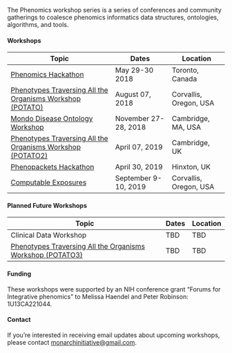 The Phenomics workshop series is a series of conferences and community gatherings to coalesce phenomics informatics data structures, ontologies, algorithms, and tools. 

#### Workshops

Topic | Dates | Location
-- | -- | --
[Phenomics Hackathon](pages/phenomics.md) | May 29-30 2018 | Toronto, Canada 
[Phenotypes Traversing All the Organisms Workshop (POTATO)](pages/potato.md) | August 07, 2018  | Corvallis, Oregon, USA
[Mondo Disease Ontology Workshop](pages/mondo.md) | November 27-28, 2018 | Cambridge, MA, USA
[Phenotypes Traversing All the Organisms Workshop (POTATO2)](pages/potato.md) | April 07, 2019 | Cambridge, UK
[Phenopackets Hackathon](pages/phenopackets.md) | April 30, 2019 | Hinxton, UK
[Computable Exposures](pages/exposures.md) | September 9-10, 2019 | Corvallis, Oregon, USA

#### Planned Future Workshops

Topic | Dates | Location
-- | -- | --
Clinical Data Workshop | TBD | TBD
[Phenotypes Traversing All the Organisms Workshop (POTATO3)](pages/potato.md) | TBD | TBD

#### Funding
These workshops were supported by an NIH conference grant “Forums for Integrative phenomics” to Melissa Haendel and Peter Robinson: 1U13CA221044.

#### Contact
If you’re interested in receiving email updates about upcoming workshops, please contact [monarchinitiative@gmail.com](mailto:monarchinitiative@gmail.com).
